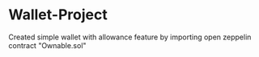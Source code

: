 # Wallet-Project
Created simple wallet with allowance feature by importing open zeppelin contract "Ownable.sol"
